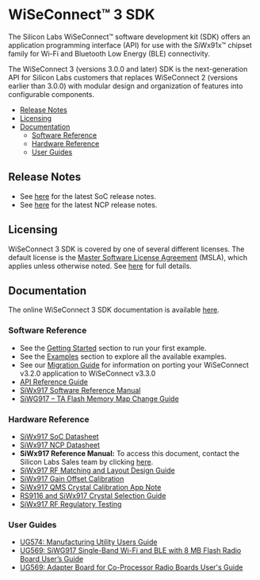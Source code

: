 # WiSeConnect™ 3 SDK

The Silicon Labs WiSeConnect™ software development kit (SDK) offers an application programming interface (API) for use with the SiWx91x™ chipset family for Wi-Fi and Bluetooth Low Energy (BLE) connectivity.

The WiSeConnect 3 (versions 3.0.0 and later) SDK is the next-generation API for Silicon Labs customers that replaces WiSeConnect 2 (versions earlier than 3.0.0) with modular design and organization of features into configurable components.

- [Release Notes](#release-notes)
- [Licensing](#licensing)
- [Documentation](#documentation)
  - [Software Reference](#software-reference)
  - [Hardware Reference](#hardware-reference)
  - [User Guides](#user-guides)

## Release Notes

- See [here](docs/release-notes/index_soc.md) for the latest SoC release notes.
- See [here](docs/release-notes/index_ncp.md) for the latest NCP release notes.

## Licensing

WiSeConnect 3 SDK is covered by one of several different licenses. The default license is the [Master Software License Agreement](https://www.silabs.com/about-us/legal/master-software-license-agreement) (MSLA), which applies unless otherwise noted. See [here](license.md) for full details.

## Documentation

The online WiSeConnect 3 SDK documentation is available [here](https://docs.silabs.com/wiseconnect/latest).

### Software Reference

  - See the [Getting Started](https://docs.silabs.com/wiseconnect/latest/wiseconnect-getting-started) section to run your first example.
  - See the [Examples](https://docs.silabs.com/wiseconnect/latest/wiseconnect-examples) section to explore all the available examples.
  - See our [Migration Guide](docs/software-reference/developer-guides/migrating-from-v3-2-0.md) for information on porting your WiSeConnect v3.2.0 application to WiSeConnect v3.3.0
  - [API Reference Guide](https://docs.silabs.com/wiseconnect/latest/wiseconnect-api-reference-guide-summary)
  - [SiWx917 Software Reference Manual](docs/software-reference/manuals/siwx91x-software-reference-manual.md)
  - [SiWG917 – TA Flash Memory Map Change Guide](https://www.silabs.com/Wi-Fi_H&L_Apps/Wi-Fi_H&L_Apps_SoC/SiWG917%E2%80%93TA_Flash_Memory_Map_Change_Guide_v1.3.pdf)

### Hardware Reference

  - [SiWx917 SoC Datasheet](https://www.silabs.com/documents/public/data-sheets/siwg917-datasheet.pdf)
  - [SiWx917 NCP Datasheet](https://www.silabs.com/documents/public/data-sheets/siwx917-ncp-datasheet.pdf)
  - **SiWx917 Reference Manual:** To access this document, contact the Silicon Labs Sales team by clicking [here](https://www.silabs.com/about-us/contact-sales).
  - [SiWx917 RF Matching and Layout Design Guide](https://www.silabs.com/documents/public/application-notes/an1423-siwx917-rf-matching-guide.pdf)
  - [SiWx917 Gain Offset Calibration](https://www.silabs.com/documents/public/application-notes/an1440-siwx917-gain-offset-calibration.pdf)
  - [SiWx917 QMS Crystal Calibration App Note](https://www.silabs.com/documents/public/application-notes/an1436-siwx917-qms-crystal-calibration-application-note.pdf)
  - [RS9116 and SiWx917 Crystal Selection Guide](https://www.silabs.com/documents/login/application-notes/an1335-rs9116w-crystal-selection-guide.pdf)
  - [SiWx917 RF Regulatory Testing](https://www.silabs.com/documents/public/application-notes/an1437-siwx917-rf-regulatory-testing.pdf)

### User Guides

  - [UG574: Manufacturing Utility Users Guide](https://www.silabs.com/documents/public/user-guides/ug574-siwx917-soc-manufacturing-utility-user-guide.pdf)
  - [UG569: SiWG917 Single-Band Wi-Fi and BLE with 8 MB Flash Radio Board User’s Guide](https://www.silabs.com/documents/public/user-guides/ug562-brd4338a-user-guide.pdf)
  - [UG569: Adapter Board for Co-Processor Radio Boards User's Guide](https://www.silabs.com/documents/public/user-guides/ug569-brd8045-user-guide.pdf) 